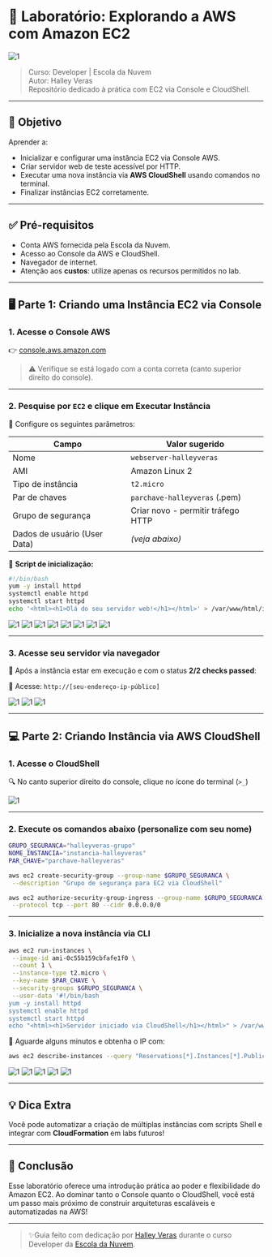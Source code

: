 # 🚀 Laboratório: Explorando a AWS com Amazon EC2

![1](https://raw.githubusercontent.com/HalleyVeras/aws-ec2-lab-developer-EDN/refs/heads/main/arquivos/ec2_Lab.jpg)

> Curso: Developer | Escola da Nuvem  
> Autor: Halley Veras  
> Repositório dedicado à prática com EC2 via Console e CloudShell.

---

## 📌 Objetivo

Aprender a:

- Inicializar e configurar uma instância EC2 via Console AWS.
- Criar servidor web de teste acessível por HTTP.
- Executar uma nova instância via **AWS CloudShell** usando comandos no terminal.
- Finalizar instâncias EC2 corretamente.

---

## ✅ Pré-requisitos

- Conta AWS fornecida pela Escola da Nuvem.
- Acesso ao Console da AWS e CloudShell.
- Navegador de internet.
- Atenção aos **custos**: utilize apenas os recursos permitidos no lab.

---

## 🖥️ Parte 1: Criando uma Instância EC2 via Console

### 1. Acesse o Console AWS
👉 [console.aws.amazon.com](https://console.aws.amazon.com)

> ⚠️ Verifique se está logado com a conta correta (canto superior direito do console).

---

### 2. Pesquise por `EC2` e clique em **Executar Instância**

🔧 Configure os seguintes parâmetros:

| Campo                        | Valor sugerido                      |
|-----------------------------|-------------------------------------|
| Nome                        | `webserver-halleyveras`            |
| AMI                         | Amazon Linux 2                      |
| Tipo de instância           | `t2.micro`                          |
| Par de chaves               | `parchave-halleyveras` (.pem)      |
| Grupo de segurança          | Criar novo - permitir tráfego HTTP |
| Dados de usuário (User Data)| *(veja abaixo)*                     |

📜 **Script de inicialização:**
```bash
#!/bin/bash
yum -y install httpd
systemctl enable httpd
systemctl start httpd
echo '<html><h1>Olá do seu servidor web!</h1></html>' > /var/www/html/index.html
```

![1](https://github.com/HalleyVeras/aws-ec2-lab-developer-EDN/blob/main/arquivos/2025-05-13_20-09.png?raw=true)
![1](https://github.com/HalleyVeras/aws-ec2-lab-developer-EDN/blob/main/arquivos/2025-05-13_20-10.png?raw=true)
![1](https://github.com/HalleyVeras/aws-ec2-lab-developer-EDN/blob/main/arquivos/2025-05-13_20-12.png?raw=true)
![1](https://github.com/HalleyVeras/aws-ec2-lab-developer-EDN/blob/main/arquivos/2025-05-13_20-14.png?raw=true)
![1](https://github.com/HalleyVeras/aws-ec2-lab-developer-EDN/blob/main/arquivos/2025-05-13_20-15.png?raw=true)
![1](https://github.com/HalleyVeras/aws-ec2-lab-developer-EDN/blob/main/arquivos/2025-05-13_20-16.png?raw=true)
![1](https://github.com/HalleyVeras/aws-ec2-lab-developer-EDN/blob/main/arquivos/2025-05-13_20-36.png?raw=true)
![1](https://github.com/HalleyVeras/aws-ec2-lab-developer-EDN/blob/main/arquivos/2025-05-13_20-36_2.png?raw=true)



---

### 3. Acesse seu servidor via navegador

📍 Após a instância estar em execução e com o status **2/2 checks passed**:

🔗 Acesse: `http://[seu-endereço-ip-público]`

![1](https://github.com/HalleyVeras/aws-ec2-lab-developer-EDN/blob/main/arquivos/2025-05-13_20-38.png?raw=true)
![1](https://github.com/HalleyVeras/aws-ec2-lab-developer-EDN/blob/main/arquivos/2025-05-13_20-44.png?raw=true)
![1](https://github.com/HalleyVeras/aws-ec2-lab-developer-EDN/blob/main/arquivos/2025-05-13_20-43.png?raw=true)

---

## 💻 Parte 2: Criando Instância via AWS CloudShell

### 1. Acesse o CloudShell

🔍 No canto superior direito do console, clique no ícone do terminal (`>_`)

![1](https://github.com/HalleyVeras/aws-ec2-lab-developer-EDN/blob/main/arquivos2/2025-05-13_21-10.png?raw=true)


---

### 2. Execute os comandos abaixo (personalize com seu nome)

```bash
GRUPO_SEGURANCA="halleyveras-grupo"
NOME_INSTANCIA="instancia-halleyveras"
PAR_CHAVE="parchave-halleyveras"
```

```bash
aws ec2 create-security-group --group-name $GRUPO_SEGURANCA \
 --description "Grupo de segurança para EC2 via CloudShell"
```

```bash
aws ec2 authorize-security-group-ingress --group-name $GRUPO_SEGURANCA \
 --protocol tcp --port 80 --cidr 0.0.0.0/0
```

---

### 3. Inicialize a nova instância via CLI

```bash
aws ec2 run-instances \
 --image-id ami-0c55b159cbfafe1f0 \
 --count 1 \
 --instance-type t2.micro \
 --key-name $PAR_CHAVE \
 --security-groups $GRUPO_SEGURANCA \
 --user-data '#!/bin/bash
yum -y install httpd
systemctl enable httpd
systemctl start httpd
echo "<html><h1>Servidor iniciado via CloudShell</h1></html>" > /var/www/html/index.html'
```

📌 Aguarde alguns minutos e obtenha o IP com:

```bash
aws ec2 describe-instances --query "Reservations[*].Instances[*].PublicIpAddress" --output text
```

![1](https://github.com/HalleyVeras/aws-ec2-lab-developer-EDN/blob/main/arquivos2/2025-05-13_21-11.png?raw=true)
![1](https://github.com/HalleyVeras/aws-ec2-lab-developer-EDN/blob/main/arquivos2/2025-05-13_21-11_1.png?raw=true)
![1](https://github.com/HalleyVeras/aws-ec2-lab-developer-EDN/blob/main/arquivos2/2025-05-13_21-35.png?raw=true)
![1](https://github.com/HalleyVeras/aws-ec2-lab-developer-EDN/blob/main/arquivos2/2025-05-14_13-56.png?raw=true)
![1](https://github.com/HalleyVeras/aws-ec2-lab-developer-EDN/blob/main/arquivos2/2025-05-18_15-18.png?raw=true)


---



## 💡 Dica Extra

Você pode automatizar a criação de múltiplas instâncias com scripts Shell e integrar com **CloudFormation** em labs futuros!

---


## 🧠 Conclusão

Esse laboratório oferece uma introdução prática ao poder e flexibilidade do Amazon EC2. Ao dominar tanto o Console quanto o CloudShell, você está um passo mais próximo de construir arquiteturas escaláveis e automatizadas na AWS!

---

> ✨Guia feito com dedicação por [Halley Veras](https://github.com/halleyveras) durante o curso Developer da [Escola da Nuvem](https://escoladanuvem.org).
